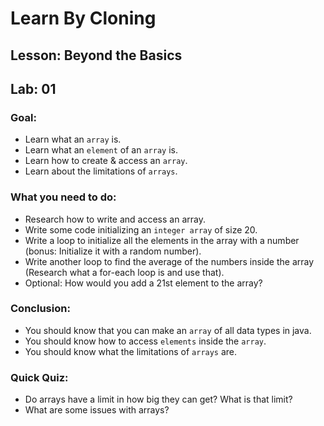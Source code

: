# Learn By Cloning
## Lesson: Beyond the Basics
## Lab: 01

### Goal:
- Learn what an `array` is. 
- Learn what an `element` of an `array` is.
- Learn how to create & access an `array`.
- Learn about the limitations of `arrays`.

### What you need to do:
- Research how to write and access an array.
- Write some code initializing an `integer array` of size 20.
- Write a loop to initialize all the elements in the array with a number (bonus: Initialize it with a random number).
- Write another loop to find the average of the numbers inside the array (Research what a for-each loop is and use that).
- Optional: How would you add a 21st element to the array?

### Conclusion:
- You should know that you can make an `array` of all data types in java.
- You should know how to access `elements` inside the `array`.
- You should know what the limitations of `arrays` are.

### Quick Quiz:
- Do arrays have a limit in how big they can get? What is that limit?
- What are some issues with arrays?